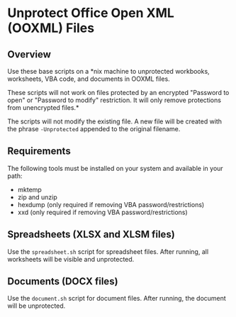 # Unprotect Office Open XML (OOXML) Files

## Overview

Use these base scripts on a *nix machine to unprotected workbooks, worksheets, VBA code, and documents in OOXML files.

These scripts will not work on files protected by an encrypted "Password to open" or "Password to modify" restriction.  It will only remove protections from unencrypted files.*

The scripts will not modify the existing file.  A new file will be created with the phrase `-Unprotected` appended to the original filename.

## Requirements

The following tools must be installed on your system and available in your path:
* mktemp
* zip and unzip
* hexdump (only required if removing VBA password/restrictions)
* xxd (only required if removing VBA password/restrictions)

## Spreadsheets (XLSX and XLSM files)

Use the `spreadsheet.sh` script for spreadsheet files.  After running, all worksheets will be visible and unprotected.

## Documents (DOCX files)

Use the `document.sh` script for document files.  After running, the document will be unprotected.
